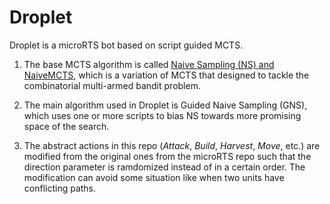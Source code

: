 # Droplet
Droplet is a microRTS bot based on script guided MCTS. 

1. The base MCTS algorithm is called [Naive Sampling (NS) and NaiveMCTS](https://arxiv.org/abs/1710.04805), which is a variation of MCTS that designed to tackle the combinatorial multi-armed bandit problem. 

2. The main algorithm used in Droplet is Guided Naive Sampling (GNS), which uses one or more scripts to bias NS towards more promising space of the search.

3. The abstract actions in this repo (*Attack*, *Build*, *Harvest*, *Move*, etc.) are modified from the original ones from the microRTS repo such that the direction parameter is ramdomized instead of in a certain order. The modification can avoid some situation like when two units have conflicting paths.
